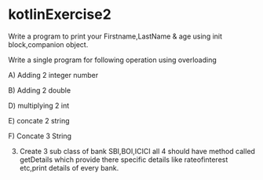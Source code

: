 # kotlinExercise2
Write a program to print your Firstname,LastName & age using init block,companion object.

Write a single program for following operation using overloading

 A) Adding 2 integer number

 B) Adding 2 double

 D) multiplying 2 int

 E) concate 2 string

 F) Concate 3 String

3.    Create 3 sub class of bank SBI,BOI,ICICI all 4 should have method called getDetails which provide there specific details like rateofinterest etc,print details of every bank.
